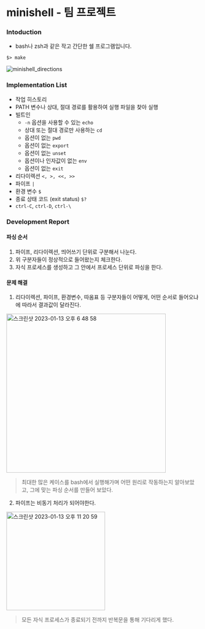 # minishell - 팀 프로젝트
### Intoduction
- bash나 zsh과 같은 작고 간단한 쉘 프로그램입니다.
```
$> make
```
![minishell_directions](https://user-images.githubusercontent.com/69841779/211287293-3b0b73f6-ec0c-4532-9a45-de90007e83b8.gif)
### Implementation List
- 작업 히스토리
- PATH 변수나 상대, 절대 경로를 활용하여 실행 파일을 찾아 실행
- 빌트인
  - `-n` 옵션을 사용할 수 있는 `echo`
  - 상대 또는 절대 경로만 사용하는 `cd`
  - 옵션이 없는 `pwd`
  - 옵션이 없는 `export`
  - 옵션이 없는 `unset`
  - 옵션이나 인자값이 없는 `env`
  - 옵션이 없는 `exit`
- 리다이렉션 `<, >, <<, >>`
- 파이프 `|`
- 환경 변수 `$`
- 종료 상태 코드 (exit status) `$?`
- `ctrl-C`, `ctrl-D`, `ctrl-\`
### Development Report
#### 파싱 순서
1. 파이프, 리다이렉션, 띄어쓰기 단위로 구분해서 나눈다.
2. 위 구분자들이 정상적으로 들어왔는지 체크한다.
3. 자식 프로세스를 생성하고 그 안에서 프로세스 단위로 파싱을 한다.
#### 문제 해결
1. 리다이렉션, 파이프, 환경변수, 따옴표 등 구분자들이 어떻게, 어떤 순서로 들어오냐에 따라서 결과값이 달라진다.
  <img width="415" alt="스크린샷 2023-01-13 오후 6 48 58" src="https://user-images.githubusercontent.com/69841779/212297687-e0ef69e0-b19d-4bd5-b31d-4495bddec0a6.png">

> 최대한 많은 케이스를 bash에서 실행해가며 어떤 원리로 작동하는지 알아보았고, 그에 맞는 파싱 순서를 만들어 보았다.
2. 파이프는 비동기 처리가 되어야한다.
  <img width="257" alt="스크린샷 2023-01-13 오후 11 20 59" src="https://user-images.githubusercontent.com/69841779/212341666-b5b2ca6e-6018-45d2-8fb0-3ca160430b22.png">
  
> 모든 자식 프로세스가 종료되기 전까지 반복문을 통해 기다리게 했다.
